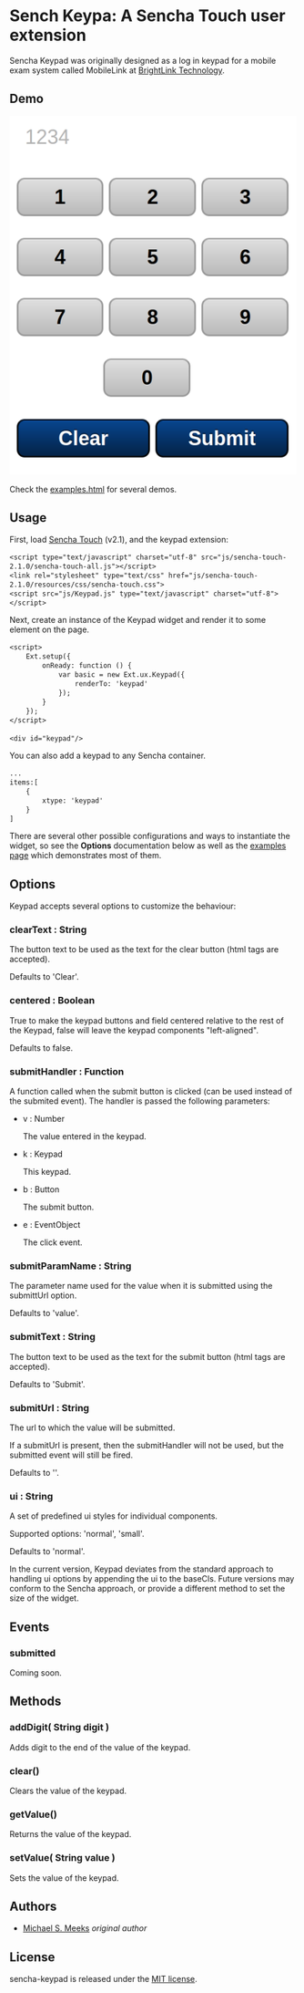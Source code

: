 # Sench Keypa: A Sencha Touch user extension

Sencha Keypad was originally designed as a log in keypad for a mobile exam system called MobileLink at [BrightLink Technology](http://thebrightlink.com).


## Demo

![Screenshot](http://github.com/msmeeks/sencha-keypad/raw/master/screenshot.png)

Check the [examples.html](http://github.com/msmeeks/sencha-keypad/raw/master/examples.html) for several demos.


## Usage

First, load [Sencha Touch](http://www.sencha.com/products/touch) (v2.1), and the keypad extension:

    <script type="text/javascript" charset="utf-8" src="js/sencha-touch-2.1.0/sencha-touch-all.js"></script>
    <link rel="stylesheet" type="text/css" href="js/sencha-touch-2.1.0/resources/css/sencha-touch.css">
    <script src="js/Keypad.js" type="text/javascript" charset="utf-8"></script>

Next, create an instance of the Keypad widget and render it to some element on the page.
	
    <script>
		Ext.setup({
			onReady: function () {
				var basic = new Ext.ux.Keypad({
                    renderTo: 'keypad'
                });
			}
		});
    </script>

	<div id="keypad"/>

You can also add a keypad to any Sencha container. 

	...
	items:[
		{
			xtype: 'keypad'
		}
	]

There are several other possible configurations and ways to instantiate the widget, so see the **Options** documentation below as well as the [examples page](http://msmeeks.github.com/sencha-keypad/examples.html) which demonstrates most of them.


## Options

Keypad accepts several options to customize the behaviour:

### clearText : String

The button text to be used as the text for the clear button (html tags are accepted).

Defaults to 'Clear'.


### centered : Boolean

True to make the keypad buttons and field centered relative to the rest of the Keypad, false will leave the keypad components "left-aligned".

Defaults to false.


### submitHandler : Function

A function called when the submit button is clicked (can be used instead of the submited event). The handler is passed the following parameters:

*  v : Number
		
	The value entered in the keypad.
*  k : Keypad
		
	This keypad.
*  b : Button
		
	The submit button.
*  e : EventObject
		
	The click event.


### submitParamName : String

The parameter name used for the value when it is submitted using the submittUrl option.

Defaults to 'value'.


### submitText : String

The button text to be used as the text for the submit button (html tags are accepted).

Defaults to 'Submit'.


### submitUrl : String

The url to which the value will be submitted.

If a submitUrl is present, then the submitHandler will not be used, but the submitted event will still be fired.

Defaults to ''.


### ui : String

A set of predefined ui styles for individual components.

Supported options: 'normal', 'small'.

Defaults to 'normal'.

In the current version, Keypad deviates from the standard approach to handling ui options by appending the ui to the baseCls. Future versions may conform to the Sencha approach, or provide a different method to set the size of the widget.

## Events

### submitted

Coming soon.

## Methods

### addDigit( String digit )

Adds digit to the end of the value of the keypad.


### clear()

Clears the value of the keypad.


### getValue()

Returns the value of the keypad.


### setValue( String value )

Sets the value of the keypad.


## Authors

* [Michael S. Meeks](http://github.com/msmeeks) *original author*


## License

sencha-keypad is released under the [MIT license](http://github.com/msmeeks/sencha-keypad/raw/master/LICENSE).

